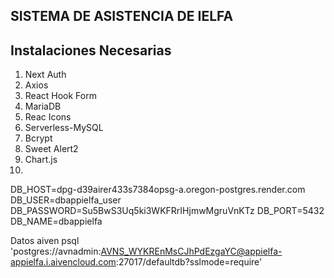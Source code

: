 ## SISTEMA DE ASISTENCIA DE IELFA

## Instalaciones Necesarias

1. Next Auth
2. Axios
3. React Hook Form
4. MariaDB
5. Reac Icons
6. Serverless-MySQL
7. Bcrypt
8. Sweet Alert2
9. Chart.js
10.

DB_HOST=dpg-d39airer433s7384opsg-a.oregon-postgres.render.com
DB_USER=dbappielfa_user
DB_PASSWORD=Su5BwS3Uq5ki3WKFRrIHjmwMgruVnKTz
DB_PORT=5432
DB_NAME=dbappielfa

Datos aiven
psql 'postgres://avnadmin:AVNS_WYKREnMsCJhPdEzgaYC@appielfa-appielfa.i.aivencloud.com:27017/defaultdb?sslmode=require'
